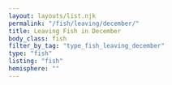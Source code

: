 ```yaml
---
layout: layouts/list.njk
permalink: "/fish/leaving/december/"
title: Leaving Fish in December
body_class: fish
filter_by_tag: "type_fish_leaving_december"
type: "fish"
listing: "fish"
hemisphere: ""
---
```


